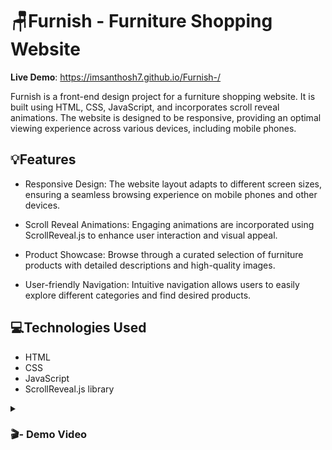 # 🪑Furnish - Furniture Shopping Website
**Live Demo**: https://imsanthosh7.github.io/Furnish-/

Furnish is a front-end design project for a furniture shopping website. It is built using HTML, CSS, JavaScript, and incorporates scroll reveal animations. The website is designed to be responsive, providing an optimal viewing experience across various devices, including mobile phones.




## 💡Features

- Responsive Design: The website layout adapts to different screen sizes, ensuring a seamless browsing experience on mobile phones and other devices.

- Scroll Reveal Animations: Engaging animations are incorporated using ScrollReveal.js to enhance user interaction and visual appeal.

- Product Showcase: Browse through a curated selection of furniture products with detailed descriptions and high-quality images.

- User-friendly Navigation: Intuitive navigation allows users to easily explore different categories and find desired products.
## 💻Technologies Used

- HTML
- CSS
- JavaScript
- ScrollReveal.js library

<details>
<summary><h3> 🎬- Demo Video </h3></summary>
<video src="https://github.com/imsanthosh7/Furnish-/assets/154437536/32d12e27-6992-4042-b779-3b5f01cf9eaa" controls="controls" >
</video>
</details>
